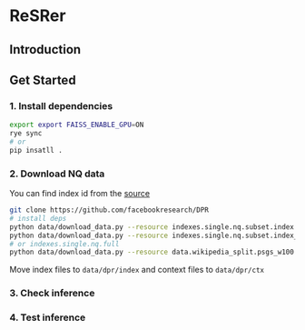 # ReSRer

## Introduction

## Get Started

### 1. Install dependencies

```bash
export export FAISS_ENABLE_GPU=ON
rye sync
# or
pip insatll .
```

### 2. Download NQ data

You can find index id from the [source](https://github.com/facebookresearch/DPR/blob/main/dpr/data/download_data.py)

```bash
git clone https://github.com/facebookresearch/DPR
# install deps
python data/download_data.py --resource indexes.single.nq.subset.index
python data/download_data.py --resource indexes.single.nq.subset.index_meta
# or indexes.single.nq.full
python data/download_data.py --resource data.wikipedia_split.psgs_w100
```

Move index files to `data/dpr/index` and context files to `data/dpr/ctx`

### 3. Check inference

### 4. Test inference
